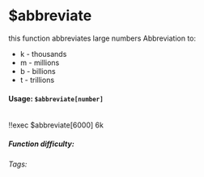# $abbreviate
this function abbreviates large numbers
Abbreviation to:
* k - thousands
* m - millions
* b - billions
* t - trillions

#### Usage: `$abbreviate[number]`
<br/>
<discord-messages>
	<discord-message :bot="false" role-color="#ffcc9a" author="Member">
		!!exec $abbreviate[6000]
	</discord-message>
	<discord-message :bot="true" role-color="#0099ff" author="Custom Command" avatar="https://media.discordapp.net/avatars/725721249652670555/781224f90c3b841ba5b40678e032f74a.webp">
		6k
	</discord-message>
</discord-messages>

##### Function difficulty: <Badge type="tip" text="Easy" vertical="middle" /> 
###### Tags: <Badge type="tip" text="round" vertical="middle" /> <Badge type="tip" text="set" vertical="middle" /> <Badge type="tip" text="decimals" vertical="middle" /> <Badge type="tip" text="abbreviate" vertical="middle" />